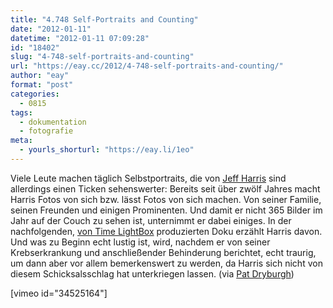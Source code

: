```yaml
---
title: "4.748 Self-Portraits and Counting"
date: "2012-01-11"
datetime: "2012-01-11 07:09:28"
id: "18402"
slug: "4-748-self-portraits-and-counting"
url: "https://eay.cc/2012/4-748-self-portraits-and-counting/"
author: "eay"
format: "post"
categories:
  - 0815
tags:
  - dokumentation
  - fotografie
meta:
  - yourls_shorturl: "https://eay.li/1eo"
---
```


Viele Leute machen täglich Selbstportraits, die von [Jeff Harris](http://jeffharris.org/) sind allerdings einen Ticken sehenswerter: Bereits seit über zwölf Jahres macht Harris Fotos von sich bzw. lässt Fotos von sich machen. Von seiner Familie, seinen Freunden und einigen Prominenten. Und damit er nicht 365 Bilder im Jahr auf der Couch zu sehen ist, unternimmt er dabei einiges. In der nachfolgenden, [von Time LightBox](http://lightbox.time.com/2012/01/03/jeff-harris-self-portraits/) produzierten Doku erzählt Harris davon. Und was zu Beginn echt lustig ist, wird, nachdem er von seiner Krebserkrankung und anschließender Behinderung berichtet, echt traurig, um dann aber vor allem bemerkenswert zu werden, da Harris sich nicht von diesem Schicksalsschlag hat unterkriegen lassen. (via [Pat Dryburgh](http://patdryburgh.com/link/4748-self-portraits-and-counting/))

\[vimeo id="34525164"\]
